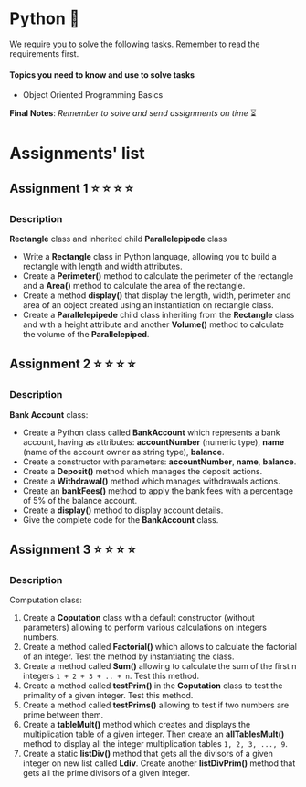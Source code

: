 # Python  :snake:

We require you to solve the following tasks. Remember to read the requirements first.

#### Topics you need to know and use to solve tasks

* Object Oriented Programming Basics


**Final Notes**: *Remember to solve and send assignments on time* :hourglass_flowing_sand:

# Assignments' list 

## Assignment 1  :star:  :star:  :star:  :star:

### Description

**Rectangle** class and inherited child **Parallelepipede** class 

* Write a **Rectangle** class in Python language, allowing you to build a rectangle with length and width attributes.
* Create a **Perimeter()** method to calculate the perimeter of the rectangle and a **Area()** method to calculate the area of ​​the rectangle.
* Create a method **display()** that display the length, width, perimeter and area of an object created using an instantiation on rectangle class.
* Create a **Parallelepipede** child class inheriting from the **Rectangle** class and with a height attribute and another **Volume()** method to calculate the volume of the **Parallelepiped**.

## Assignment 2  :star:  :star:  :star:  :star:

### Description

**Bank Account** class:

* Create a Python class called **BankAccount** which represents a bank account, having as attributes: **accountNumber** (numeric type), **name** (name of the account owner as string type), **balance**.
* Create a constructor with parameters: **accountNumber**, **name**, **balance**.
* Create a **Deposit()** method which manages the deposit actions.
* Create a **Withdrawal()** method  which manages withdrawals actions.
* Create an **bankFees()** method to apply the bank fees with a percentage of 5% of the balance account.
* Create a **display()** method to display account details.
* Give the complete code for the  **BankAccount** class.


## Assignment 3  :star:  :star:  :star:  :star:

### Description

Computation class:
1) Create a **Coputation** class with a default constructor (without parameters) allowing to perform various calculations on integers numbers.
2) Create a method called **Factorial()** which allows to calculate the factorial of an integer. Test the method by instantiating the class.
3) Create a method called **Sum()** allowing to calculate the sum of the first n integers ```1 + 2 + 3 + .. + n```. Test this method.
4) Create a method called **testPrim()** in  the **Coputation** class to test the primality of a given integer. Test this method.
5) Create  a method called **testPrims()** allowing to test if two numbers are prime between them.
6) Create a **tableMult()** method which creates and displays the multiplication table of a given integer. Then create an **allTablesMult()** method to display all the integer multiplication tables ```1, 2, 3, ..., 9```.
7) Create a static **listDiv()** method that gets all the divisors of a given integer on new list called  **Ldiv**. Create another **listDivPrim()** method that gets all the prime divisors of a given integer.



